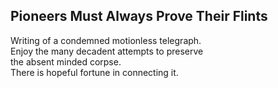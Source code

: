 Pioneers Must Always Prove Their Flints
---------------------------------------
Writing of a condemned motionless telegraph.  
Enjoy the many decadent attempts to preserve  
the absent minded corpse.  
There is hopeful fortune in connecting it.  
